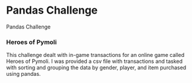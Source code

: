 # Pandas Challenge
Pandas Challenge

### Heroes of Pymoli

This challenge dealt with in-game transactions for an online game called Heroes of Pymoli. I was provided a csv file with transactions and tasked with sorting and grouping the data by gender, player, and item purchased using pandas. 